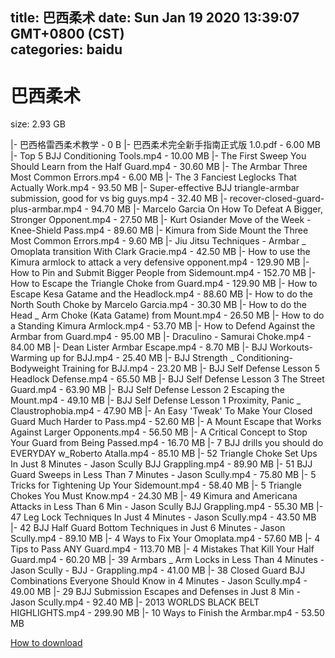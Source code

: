 
title: 巴西柔术
date: Sun Jan 19 2020 13:39:07 GMT+0800 (CST)    
categories: baidu
---

# 巴西柔术
size: 2.93 GB
 
 
|- 巴西格雷西柔术教学 - 0 B
|- 巴西柔术完全新手指南正式版 1.0.pdf - 6.00 MB
|- Top 5 BJJ Conditioning Tools.mp4 - 10.00 MB
|- The First Sweep You Should Learn from the Half Guard.mp4 - 30.60 MB
|- The Armbar Three Most Common Errors.mp4 - 6.00 MB
|- The 3 Fanciest Leglocks That Actually Work.mp4 - 93.50 MB
|- Super-effective BJJ triangle-armbar submission, good for vs big guys.mp4 - 32.40 MB
|- recover-closed-guard-plus-armbar.mp4 - 94.70 MB
|- Marcelo Garcia On How To Defeat A Bigger, Stronger Opponent.mp4 - 27.50 MB
|- Kurt Osiander Move of the Week - Knee-Shield Pass.mp4 - 89.60 MB
|- Kimura from Side Mount the Three Most Common Errors.mp4 - 9.60 MB
|- Jiu Jitsu Techniques - Armbar _ Omoplata transition With Clark Gracie.mp4 - 42.50 MB
|- How to use the Kimura armlock to attack a very defensive opponent.mp4 - 129.90 MB
|- How to Pin and Submit Bigger People from Sidemount.mp4 - 152.70 MB
|- How to Escape the Triangle Choke from Guard.mp4 - 129.90 MB
|- How to Escape Kesa Gatame and the Headlock.mp4 - 88.60 MB
|- How to do the North South Choke by Marcelo Garcia.mp4 - 30.30 MB
|- How to do the Head _ Arm Choke (Kata Gatame) from Mount.mp4 - 26.50 MB
|- How to do a Standing Kimura Armlock.mp4 - 53.70 MB
|- How to Defend Against the Armbar from Guard.mp4 - 95.00 MB
|- Draculino - Samurai Choke.mp4 - 84.00 MB
|- Dean Lister Armbar Escape.mp4 - 8.70 MB
|- BJJ Workouts- Warming up for BJJ.mp4 - 25.40 MB
|- BJJ Strength _ Conditioning- Bodyweight Training for BJJ.mp4 - 23.20 MB
|- BJJ Self Defense Lesson 5 Headlock Defense.mp4 - 65.50 MB
|- BJJ Self Defense Lesson 3 The Street Guard.mp4 - 63.90 MB
|- BJJ Self Defense Lesson 2 Escaping the Mount.mp4 - 49.10 MB
|- BJJ Self Defense Lesson 1 Proximity, Panic _ Claustrophobia.mp4 - 47.90 MB
|- An Easy 'Tweak' To Make Your Closed Guard Much Harder to Pass.mp4 - 52.60 MB
|- A Mount Escape that Works Against Larger Opponents.mp4 - 56.50 MB
|- A Critical Concept to Stop Your Guard from Being Passed.mp4 - 16.70 MB
|- 7 BJJ drills you should do EVERYDAY w_Roberto Atalla.mp4 - 85.10 MB
|- 52 Triangle Choke Set Ups In Just 8 Minutes - Jason Scully BJJ Grappling.mp4 - 89.90 MB
|- 51 BJJ Guard Sweeps in Less Than 7 Minutes - Jason Scully.mp4 - 75.80 MB
|- 5 Tricks for Tightening Up Your Sidemount.mp4 - 58.40 MB
|- 5 Triangle Chokes You Must Know.mp4 - 24.30 MB
|- 49 Kimura and Americana Attacks in Less Than 6 Min - Jason Scully BJJ Grappling.mp4 - 55.30 MB
|- 47 Leg Lock Techniques In Just 4 Minutes - Jason Scully.mp4 - 43.50 MB
|- 42 BJJ Half Guard Bottom Techniques in Just 6 Minutes - Jason Scully.mp4 - 89.10 MB
|- 4 Ways to Fix Your Omoplata.mp4 - 57.60 MB
|- 4 Tips to Pass ANY Guard.mp4 - 113.70 MB
|- 4 Mistakes That Kill Your Half Guard.mp4 - 60.20 MB
|- 39 Armbars _ Arm Locks in Less Than 4 Minutes - Jason Scully - BJJ - Grappling.mp4 - 41.00 MB
|- 38 Closed Guard BJJ Combinations Everyone Should Know in 4 Minutes - Jason Scully.mp4 - 49.00 MB
|- 29 BJJ Submission Escapes and Defenses in Just 8 Min - Jason Scully.mp4 - 92.40 MB
|- 2013 WORLDS BLACK BELT HIGHLIGHTS.mp4 - 299.90 MB
|- 10 Ways to Finish the Armbar.mp4 - 53.50 MB

[How to download](https://bpcam.bemobtrk.com/go/2ceec3aa-1ca2-46d6-b9ff-aaa5c184517c?jno=3243)